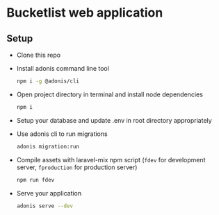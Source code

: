 # Bucketlist web application

## Setup
* Clone this repo
* Install adonis command line tool
	```bash
	npm i -g @adonis/cli
	```

* Open project directory in terminal and install node dependencies
	```bash
	npm i
	```

* Setup your database and update .env in root directory appropriately

* Use adonis cli to run migrations
	```bash
	adonis migration:run
	```
* Compile assets with laravel-mix npm script (`fdev` for development server,
	`fproduction` for production server)
	```bash
	npm run fdev
	```

* Serve your application
	```bash
	adonis serve --dev
	```
